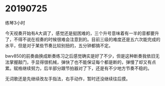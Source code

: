# 20190725

练琴3小时

今天视奏开始有A大调了，感觉还是挺困难的，三个升号意味着有一半的音都要升了，不得不说在视奏的时候很难会注意到的。目前三级的难度还是五六次能完成的水平，但是对于某些节奏比较别扭的，五分钟都搞不定。

bwv850的前奏曲换成断奏练习之后感觉确实是好了不少，但是这种断奏我依旧无法掌握敲门，手显得很机械，弹快了也不能保证每个都是断的，弹慢了却又有点累。赋格继续努力，后半部分跟节拍器对了下，还是有不少地方节奏不稳的。

无词歌还是先继续改左手指法，右手动作，暂时还没继续往后摸。

